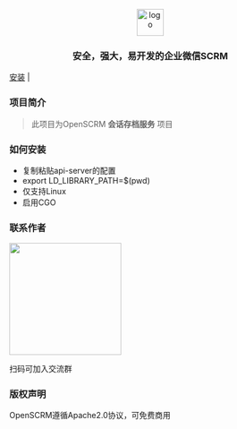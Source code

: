 <p style="text-align: center">
  <img alt="logo" height="48" src="https://openscrm.oss-cn-hangzhou.aliyuncs.com/public/openscrm_logo.svg">
</p>

<h3 style="text-align: center">
安全，强大，易开发的企业微信SCRM
</h3>

[安装](#如何安装) |

### 项目简介

> 此项目为OpenSCRM **会话存档服务** 项目

### 如何安装
- 复制粘贴api-server的配置
- export LD_LIBRARY_PATH=$(pwd)
- 仅支持Linux
- 启用CGO

### 联系作者

<img src="https://openscrm.oss-cn-hangzhou.aliyuncs.com/public/screenshots/qrcode.png" width="200" />

扫码可加入交流群

### 版权声明

OpenSCRM遵循Apache2.0协议，可免费商用
